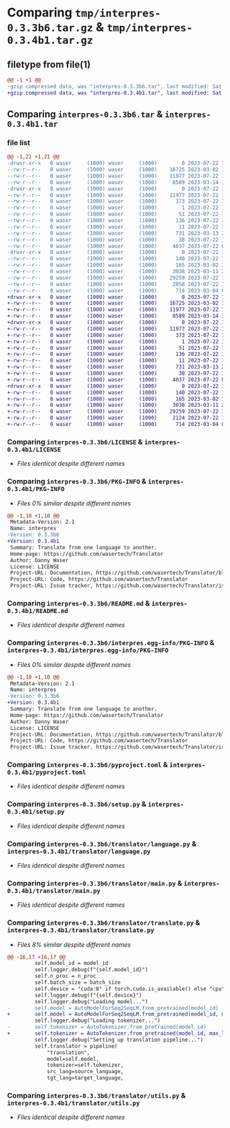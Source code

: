 # Comparing `tmp/interpres-0.3.3b6.tar.gz` & `tmp/interpres-0.3.4b1.tar.gz`

## filetype from file(1)

```diff
@@ -1 +1 @@
-gzip compressed data, was "interpres-0.3.3b6.tar", last modified: Sat Jul 22 14:30:38 2023, max compression
+gzip compressed data, was "interpres-0.3.4b1.tar", last modified: Sat Jul 22 14:57:22 2023, max compression
```

## Comparing `interpres-0.3.3b6.tar` & `interpres-0.3.4b1.tar`

### file list

```diff
@@ -1,21 +1,21 @@
-drwxr-xr-x   0 waser     (1000) waser     (1000)        0 2023-07-22 14:30:38.917518 interpres-0.3.3b6/
--rw-r--r--   0 waser     (1000) waser     (1000)    16725 2023-03-02 14:55:14.000000 interpres-0.3.3b6/LICENSE
--rw-r--r--   0 waser     (1000) waser     (1000)    11977 2023-07-22 14:30:38.917518 interpres-0.3.3b6/PKG-INFO
--rw-r--r--   0 waser     (1000) waser     (1000)     8589 2023-03-14 11:37:33.000000 interpres-0.3.3b6/README.md
-drwxr-xr-x   0 waser     (1000) waser     (1000)        0 2023-07-22 14:30:38.917518 interpres-0.3.3b6/interpres.egg-info/
--rw-r--r--   0 waser     (1000) waser     (1000)    11977 2023-07-22 14:30:38.000000 interpres-0.3.3b6/interpres.egg-info/PKG-INFO
--rw-r--r--   0 waser     (1000) waser     (1000)      373 2023-07-22 14:30:38.000000 interpres-0.3.3b6/interpres.egg-info/SOURCES.txt
--rw-r--r--   0 waser     (1000) waser     (1000)        1 2023-07-22 14:30:38.000000 interpres-0.3.3b6/interpres.egg-info/dependency_links.txt
--rw-r--r--   0 waser     (1000) waser     (1000)       51 2023-07-22 14:30:38.000000 interpres-0.3.3b6/interpres.egg-info/entry_points.txt
--rw-r--r--   0 waser     (1000) waser     (1000)      136 2023-07-22 14:30:38.000000 interpres-0.3.3b6/interpres.egg-info/requires.txt
--rw-r--r--   0 waser     (1000) waser     (1000)       11 2023-07-22 14:30:38.000000 interpres-0.3.3b6/interpres.egg-info/top_level.txt
--rw-r--r--   0 waser     (1000) waser     (1000)      731 2023-03-13 21:07:52.000000 interpres-0.3.3b6/pyproject.toml
--rw-r--r--   0 waser     (1000) waser     (1000)       38 2023-07-22 14:30:38.917518 interpres-0.3.3b6/setup.cfg
--rw-r--r--   0 waser     (1000) waser     (1000)     4037 2023-07-22 00:45:47.000000 interpres-0.3.3b6/setup.py
-drwxr-xr-x   0 waser     (1000) waser     (1000)        0 2023-07-22 14:30:38.917518 interpres-0.3.3b6/translator/
--rw-r--r--   0 waser     (1000) waser     (1000)      140 2023-07-22 14:29:23.000000 interpres-0.3.3b6/translator/__init__.py
--rw-r--r--   0 waser     (1000) waser     (1000)      165 2023-03-02 14:55:14.000000 interpres-0.3.3b6/translator/__main__.py
--rw-r--r--   0 waser     (1000) waser     (1000)     3038 2023-03-11 23:51:51.000000 interpres-0.3.3b6/translator/language.py
--rw-r--r--   0 waser     (1000) waser     (1000)    29259 2023-07-22 12:50:01.000000 interpres-0.3.3b6/translator/main.py
--rw-r--r--   0 waser     (1000) waser     (1000)     2058 2023-07-22 14:29:16.000000 interpres-0.3.3b6/translator/translate.py
--rw-r--r--   0 waser     (1000) waser     (1000)      714 2023-03-04 01:47:57.000000 interpres-0.3.3b6/translator/utils.py
+drwxr-xr-x   0 waser     (1000) waser     (1000)        0 2023-07-22 14:57:22.818940 interpres-0.3.4b1/
+-rw-r--r--   0 waser     (1000) waser     (1000)    16725 2023-03-02 14:55:14.000000 interpres-0.3.4b1/LICENSE
+-rw-r--r--   0 waser     (1000) waser     (1000)    11977 2023-07-22 14:57:22.818940 interpres-0.3.4b1/PKG-INFO
+-rw-r--r--   0 waser     (1000) waser     (1000)     8589 2023-03-14 11:37:33.000000 interpres-0.3.4b1/README.md
+drwxr-xr-x   0 waser     (1000) waser     (1000)        0 2023-07-22 14:57:22.818940 interpres-0.3.4b1/interpres.egg-info/
+-rw-r--r--   0 waser     (1000) waser     (1000)    11977 2023-07-22 14:57:22.000000 interpres-0.3.4b1/interpres.egg-info/PKG-INFO
+-rw-r--r--   0 waser     (1000) waser     (1000)      373 2023-07-22 14:57:22.000000 interpres-0.3.4b1/interpres.egg-info/SOURCES.txt
+-rw-r--r--   0 waser     (1000) waser     (1000)        1 2023-07-22 14:57:22.000000 interpres-0.3.4b1/interpres.egg-info/dependency_links.txt
+-rw-r--r--   0 waser     (1000) waser     (1000)       51 2023-07-22 14:57:22.000000 interpres-0.3.4b1/interpres.egg-info/entry_points.txt
+-rw-r--r--   0 waser     (1000) waser     (1000)      136 2023-07-22 14:57:22.000000 interpres-0.3.4b1/interpres.egg-info/requires.txt
+-rw-r--r--   0 waser     (1000) waser     (1000)       11 2023-07-22 14:57:22.000000 interpres-0.3.4b1/interpres.egg-info/top_level.txt
+-rw-r--r--   0 waser     (1000) waser     (1000)      731 2023-03-13 21:07:52.000000 interpres-0.3.4b1/pyproject.toml
+-rw-r--r--   0 waser     (1000) waser     (1000)       38 2023-07-22 14:57:22.818940 interpres-0.3.4b1/setup.cfg
+-rw-r--r--   0 waser     (1000) waser     (1000)     4037 2023-07-22 00:45:47.000000 interpres-0.3.4b1/setup.py
+drwxr-xr-x   0 waser     (1000) waser     (1000)        0 2023-07-22 14:57:22.818940 interpres-0.3.4b1/translator/
+-rw-r--r--   0 waser     (1000) waser     (1000)      140 2023-07-22 14:55:43.000000 interpres-0.3.4b1/translator/__init__.py
+-rw-r--r--   0 waser     (1000) waser     (1000)      165 2023-03-02 14:55:14.000000 interpres-0.3.4b1/translator/__main__.py
+-rw-r--r--   0 waser     (1000) waser     (1000)     3038 2023-03-11 23:51:51.000000 interpres-0.3.4b1/translator/language.py
+-rw-r--r--   0 waser     (1000) waser     (1000)    29259 2023-07-22 12:50:01.000000 interpres-0.3.4b1/translator/main.py
+-rw-r--r--   0 waser     (1000) waser     (1000)     2124 2023-07-22 14:56:05.000000 interpres-0.3.4b1/translator/translate.py
+-rw-r--r--   0 waser     (1000) waser     (1000)      714 2023-03-04 01:47:57.000000 interpres-0.3.4b1/translator/utils.py
```

### Comparing `interpres-0.3.3b6/LICENSE` & `interpres-0.3.4b1/LICENSE`

 * *Files identical despite different names*

### Comparing `interpres-0.3.3b6/PKG-INFO` & `interpres-0.3.4b1/PKG-INFO`

 * *Files 0% similar despite different names*

```diff
@@ -1,10 +1,10 @@
 Metadata-Version: 2.1
 Name: interpres
-Version: 0.3.3b6
+Version: 0.3.4b1
 Summary: Translate from one language to another.
 Home-page: https://github.com/wasertech/Translator
 Author: Danny Waser
 License: LICENSE
 Project-URL: Documentation, https://github.com/wasertech/Translator/blob/main/README.md
 Project-URL: Code, https://github.com/wasertech/Translator
 Project-URL: Issue tracker, https://github.com/wasertech/Translator/issues
```

### Comparing `interpres-0.3.3b6/README.md` & `interpres-0.3.4b1/README.md`

 * *Files identical despite different names*

### Comparing `interpres-0.3.3b6/interpres.egg-info/PKG-INFO` & `interpres-0.3.4b1/interpres.egg-info/PKG-INFO`

 * *Files 0% similar despite different names*

```diff
@@ -1,10 +1,10 @@
 Metadata-Version: 2.1
 Name: interpres
-Version: 0.3.3b6
+Version: 0.3.4b1
 Summary: Translate from one language to another.
 Home-page: https://github.com/wasertech/Translator
 Author: Danny Waser
 License: LICENSE
 Project-URL: Documentation, https://github.com/wasertech/Translator/blob/main/README.md
 Project-URL: Code, https://github.com/wasertech/Translator
 Project-URL: Issue tracker, https://github.com/wasertech/Translator/issues
```

### Comparing `interpres-0.3.3b6/pyproject.toml` & `interpres-0.3.4b1/pyproject.toml`

 * *Files identical despite different names*

### Comparing `interpres-0.3.3b6/setup.py` & `interpres-0.3.4b1/setup.py`

 * *Files identical despite different names*

### Comparing `interpres-0.3.3b6/translator/language.py` & `interpres-0.3.4b1/translator/language.py`

 * *Files identical despite different names*

### Comparing `interpres-0.3.3b6/translator/main.py` & `interpres-0.3.4b1/translator/main.py`

 * *Files identical despite different names*

### Comparing `interpres-0.3.3b6/translator/translate.py` & `interpres-0.3.4b1/translator/translate.py`

 * *Files 8% similar despite different names*

```diff
@@ -16,17 +16,17 @@
         self.model_id = model_id
         self.logger.debug(f"{self.model_id}")
         self.n_proc = n_proc
         self.batch_size = batch_size
         self.device = "cuda:0" if torch.cuda.is_available() else "cpu"
         self.logger.debug(f"{self.device}")
         self.logger.debug("Loading model...")
-        self.model = AutoModelForSeq2SeqLM.from_pretrained(model_id)
+        self.model = AutoModelForSeq2SeqLM.from_pretrained(model_id, max_length=max_length, device=self.device)
         self.logger.debug("Loading tokenizer...")
-        self.tokenizer = AutoTokenizer.from_pretrained(model_id)
+        self.tokenizer = AutoTokenizer.from_pretrained(model_id, max_length=max_length)
         self.logger.debug("Setting up translation pipeline...")
         self.translator = pipeline(
             "translation",
             model=self.model,
             tokenizer=self.tokenizer,
             src_lang=source_language,
             tgt_lang=target_language,
```

### Comparing `interpres-0.3.3b6/translator/utils.py` & `interpres-0.3.4b1/translator/utils.py`

 * *Files identical despite different names*

